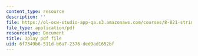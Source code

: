 ```yaml
---
content_type: resource
description: ''
file: https://ol-ocw-studio-app-qa.s3.amazonaws.com/courses/8-821-string-theory-and-holographic-duality-fall-2014/6f7349b6511db6a72376ded9ad1652bf_WPuDh61Lkpg.pdf
file_type: application/pdf
resourcetype: Document
title: 3play pdf file
uid: 6f7349b6-511d-b6a7-2376-ded9ad1652bf
---
```

